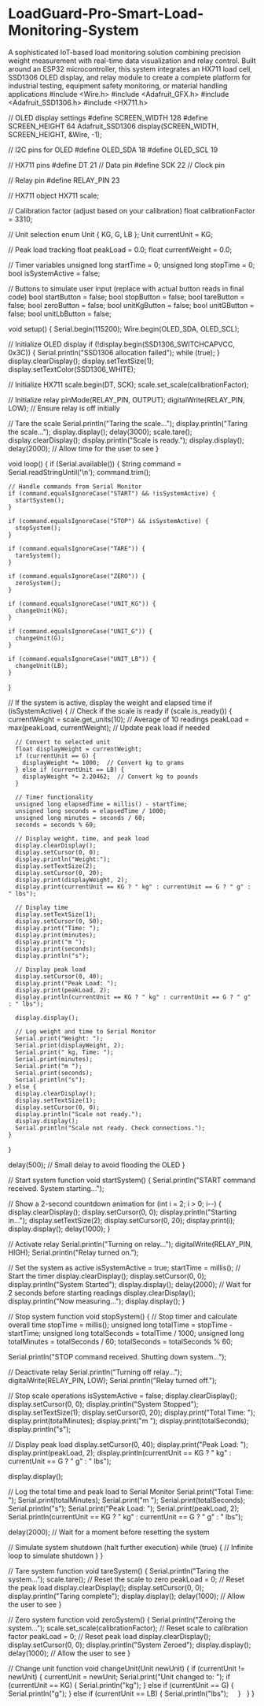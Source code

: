 # LoadGuard-Pro-Smart-Load-Monitoring-System
A sophisticated IoT-based load monitoring solution combining precision weight measurement with real-time data visualization and relay control. Built around an ESP32 microcontroller, this system integrates an HX711 load cell, SSD1306 OLED display, and relay module to create a complete platform for industrial testing, equipment safety monitoring, or material handling applications
#include <Wire.h>
#include <Adafruit_GFX.h>
#include <Adafruit_SSD1306.h>
#include <HX711.h>

// OLED display settings
#define SCREEN_WIDTH 128
#define SCREEN_HEIGHT 64
Adafruit_SSD1306 display(SCREEN_WIDTH, SCREEN_HEIGHT, &Wire, -1);

// I2C pins for OLED
#define OLED_SDA 18
#define OLED_SCL 19

// HX711 pins
#define DT 21  // Data pin
#define SCK 22 // Clock pin

// Relay pin
#define RELAY_PIN 23

// HX711 object
HX711 scale;

// Calibration factor (adjust based on your calibration)
float calibrationFactor = 3310;

// Unit selection
enum Unit { KG, G, LB };
Unit currentUnit = KG;

// Peak load tracking
float peakLoad = 0.0;
float currentWeight = 0.0;

// Timer variables
unsigned long startTime = 0;
unsigned long stopTime = 0;
bool isSystemActive = false;

// Buttons to simulate user input (replace with actual button reads in final code)
bool startButton = false;
bool stopButton = false;
bool tareButton = false;
bool zeroButton = false;
bool unitKgButton = false;
bool unitGButton = false;
bool unitLbButton = false;

void setup() {
  Serial.begin(115200);
  Wire.begin(OLED_SDA, OLED_SCL);

  // Initialize OLED display
  if (!display.begin(SSD1306_SWITCHCAPVCC, 0x3C)) {
    Serial.println("SSD1306 allocation failed");
    while (true);
  }
  display.clearDisplay();
  display.setTextSize(1);
  display.setTextColor(SSD1306_WHITE);

  // Initialize HX711
  scale.begin(DT, SCK);
  scale.set_scale(calibrationFactor);

  // Initialize relay
  pinMode(RELAY_PIN, OUTPUT);
  digitalWrite(RELAY_PIN, LOW); // Ensure relay is off initially

  // Tare the scale
  Serial.println("Taring the scale...");
  display.println("Taring the scale...");
  display.display();
  delay(3000);
  scale.tare();
  display.clearDisplay();
  display.println("Scale is ready.");
  display.display();
  delay(2000); // Allow time for the user to see
}

void loop() {
  if (Serial.available()) {
    String command = Serial.readStringUntil('\n');
    command.trim();

    // Handle commands from Serial Monitor
    if (command.equalsIgnoreCase("START") && !isSystemActive) {
      startSystem();
    }

    if (command.equalsIgnoreCase("STOP") && isSystemActive) {
      stopSystem();
    }

    if (command.equalsIgnoreCase("TARE")) {
      tareSystem();
    }

    if (command.equalsIgnoreCase("ZERO")) {
      zeroSystem();
    }

    if (command.equalsIgnoreCase("UNIT_KG")) {
      changeUnit(KG);
    }

    if (command.equalsIgnoreCase("UNIT_G")) {
      changeUnit(G);
    }

    if (command.equalsIgnoreCase("UNIT_LB")) {
      changeUnit(LB);
    }
  }

  // If the system is active, display the weight and elapsed time
  if (isSystemActive) {
    // Check if the scale is ready
    if (scale.is_ready()) {
      currentWeight = scale.get_units(10); // Average of 10 readings
      peakLoad = max(peakLoad, currentWeight); // Update peak load if needed

      // Convert to selected unit
      float displayWeight = currentWeight;
      if (currentUnit == G) {
        displayWeight *= 1000;  // Convert kg to grams
      } else if (currentUnit == LB) {
        displayWeight *= 2.20462;  // Convert kg to pounds
      }

      // Timer functionality
      unsigned long elapsedTime = millis() - startTime;
      unsigned long seconds = elapsedTime / 1000;
      unsigned long minutes = seconds / 60;
      seconds = seconds % 60;

      // Display weight, time, and peak load
      display.clearDisplay();
      display.setCursor(0, 0);
      display.println("Weight:");
      display.setTextSize(2);
      display.setCursor(0, 20);
      display.print(displayWeight, 2);
      display.print(currentUnit == KG ? " kg" : currentUnit == G ? " g" : " lbs");

      // Display time
      display.setTextSize(1);
      display.setCursor(0, 50);
      display.print("Time: ");
      display.print(minutes);
      display.print("m ");
      display.print(seconds);
      display.println("s");

      // Display peak load
      display.setCursor(0, 40);
      display.print("Peak Load: ");
      display.print(peakLoad, 2);
      display.println(currentUnit == KG ? " kg" : currentUnit == G ? " g" : " lbs");

      display.display();

      // Log weight and time to Serial Monitor
      Serial.print("Weight: ");
      Serial.print(displayWeight, 2);
      Serial.print(" kg, Time: ");
      Serial.print(minutes);
      Serial.print("m ");
      Serial.print(seconds);
      Serial.println("s");
    } else {
      display.clearDisplay();
      display.setTextSize(1);
      display.setCursor(0, 0);
      display.println("Scale not ready.");
      display.display();
      Serial.println("Scale not ready. Check connections.");
    }
  }

  delay(500); // Small delay to avoid flooding the OLED
}

// Start system function
void startSystem() {
  Serial.println("START command received. System starting...");

  // Show a 2-second countdown animation
  for (int i = 2; i > 0; i--) {
    display.clearDisplay();
    display.setCursor(0, 0);
    display.println("Starting in...");
    display.setTextSize(2);
    display.setCursor(0, 20);
    display.print(i);
    display.display();
    delay(1000);
  }

  // Activate relay
  Serial.println("Turning on relay...");
  digitalWrite(RELAY_PIN, HIGH);
  Serial.println("Relay turned on.");

  // Set the system as active
  isSystemActive = true;
  startTime = millis(); // Start the timer
  display.clearDisplay();
  display.setCursor(0, 0);
  display.println("System Started");
  display.display();
  delay(2000);  // Wait for 2 seconds before starting readings
  display.clearDisplay();
  display.println("Now measuring...");
  display.display();
}

// Stop system function
void stopSystem() {
  // Stop timer and calculate overall time
  stopTime = millis();
  unsigned long totalTime = stopTime - startTime;
  unsigned long totalSeconds = totalTime / 1000;
  unsigned long totalMinutes = totalSeconds / 60;
  totalSeconds = totalSeconds % 60;

  Serial.println("STOP command received. Shutting down system...");

  // Deactivate relay
  Serial.println("Turning off relay...");
  digitalWrite(RELAY_PIN, LOW);
  Serial.println("Relay turned off.");

  // Stop scale operations
  isSystemActive = false;
  display.clearDisplay();
  display.setCursor(0, 0);
  display.println("System Stopped");
  display.setTextSize(1);
  display.setCursor(0, 20);
  display.print("Total Time: ");
  display.print(totalMinutes);
  display.print("m ");
  display.print(totalSeconds);
  display.println("s");

  // Display peak load
  display.setCursor(0, 40);
  display.print("Peak Load: ");
  display.print(peakLoad, 2);
  display.println(currentUnit == KG ? " kg" : currentUnit == G ? " g" : " lbs");

  display.display();

  // Log the total time and peak load to Serial Monitor
  Serial.print("Total Time: ");
  Serial.print(totalMinutes);
  Serial.print("m ");
  Serial.print(totalSeconds);
  Serial.println("s");
  Serial.print("Peak Load: ");
  Serial.print(peakLoad, 2);
  Serial.println(currentUnit == KG ? " kg" : currentUnit == G ? " g" : " lbs");

  delay(2000); // Wait for a moment before resetting the system

  // Simulate system shutdown (halt further execution)
  while (true) {
    // Infinite loop to simulate shutdown
  }
}

// Tare system function
void tareSystem() {
  Serial.println("Taring the system...");
  scale.tare();  // Reset the scale to zero
  peakLoad = 0;  // Reset the peak load
  display.clearDisplay();
  display.setCursor(0, 0);
  display.println("Taring complete");
  display.display();
  delay(1000); // Allow the user to see
}

// Zero system function
void zeroSystem() {
  Serial.println("Zeroing the system...");
  scale.set_scale(calibrationFactor);  // Reset scale to calibration factor
  peakLoad = 0;  // Reset peak load
  display.clearDisplay();
  display.setCursor(0, 0);
  display.println("System Zeroed");
  display.display();
  delay(1000); // Allow the user to see
}

// Change unit function
void changeUnit(Unit newUnit) {
  if (currentUnit != newUnit) {
    currentUnit = newUnit;
    Serial.print("Unit changed to: ");
    if (currentUnit == KG) {
      Serial.println("kg");
    } else if (currentUnit == G) {
      Serial.println("g");
    } else if (currentUnit == LB) {
      Serial.println("lbs");
    }
  }
}
